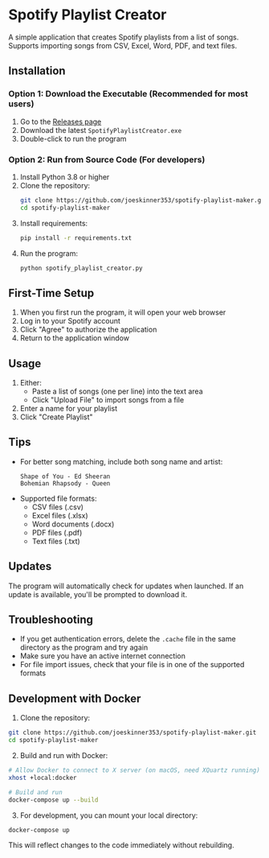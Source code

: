 # Spotify Playlist Creator

A simple application that creates Spotify playlists from a list of songs. Supports importing songs from CSV, Excel, Word, PDF, and text files.

## Installation

### Option 1: Download the Executable (Recommended for most users)
1. Go to the [Releases page](https://github.com/joeskinner353/spotify-playlist-maker/releases)
2. Download the latest `SpotifyPlaylistCreator.exe`
3. Double-click to run the program

### Option 2: Run from Source Code (For developers)
1. Install Python 3.8 or higher
2. Clone the repository:
   ```bash
   git clone https://github.com/joeskinner353/spotify-playlist-maker.git
   cd spotify-playlist-maker
   ```
3. Install requirements:
   ```bash
   pip install -r requirements.txt
   ```
4. Run the program:
   ```bash
   python spotify_playlist_creator.py
   ```

## First-Time Setup
1. When you first run the program, it will open your web browser
2. Log in to your Spotify account
3. Click "Agree" to authorize the application
4. Return to the application window

## Usage
1. Either:
   - Paste a list of songs (one per line) into the text area
   - Click "Upload File" to import songs from a file
2. Enter a name for your playlist
3. Click "Create Playlist"

## Tips
- For better song matching, include both song name and artist:
  ```
  Shape of You - Ed Sheeran
  Bohemian Rhapsody - Queen
  ```
- Supported file formats:
  - CSV files (.csv)
  - Excel files (.xlsx)
  - Word documents (.docx)
  - PDF files (.pdf)
  - Text files (.txt)

## Updates
The program will automatically check for updates when launched. If an update is available, you'll be prompted to download it.

## Troubleshooting
- If you get authentication errors, delete the `.cache` file in the same directory as the program and try again
- Make sure you have an active internet connection
- For file import issues, check that your file is in one of the supported formats

## Development with Docker

1. Clone the repository:
```bash
git clone https://github.com/joeskinner353/spotify-playlist-maker.git
cd spotify-playlist-maker
```

2. Build and run with Docker:
```bash
# Allow Docker to connect to X server (on macOS, need XQuartz running)
xhost +local:docker

# Build and run
docker-compose up --build
```

3. For development, you can mount your local directory:
```bash
docker-compose up
```

This will reflect changes to the code immediately without rebuilding. 